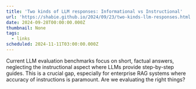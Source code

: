 ```yaml
---
title: 'Two kinds of LLM responses: Informational vs Instructional'
url: 'https://shabie.github.io/2024/09/23/two-kinds-llm-responses.html'
date: 2024-09-28T00:00:00.000Z
thumbnail: None
tags:
  - links
scheduled: 2024-11-11T03:00:00.000Z
---
```


Current LLM evaluation benchmarks focus on short, factual answers, neglecting the instructional aspect where LLMs provide step-by-step guides. This is a crucial gap, especially for enterprise RAG systems where accuracy of instructions is paramount. Are we evaluating the right things?
